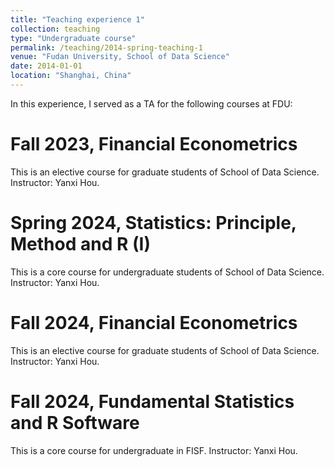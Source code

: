```yaml
---
title: "Teaching experience 1"
collection: teaching
type: "Undergraduate course"
permalink: /teaching/2014-spring-teaching-1
venue: "Fudan University, School of Data Science"
date: 2014-01-01
location: "Shanghai, China"
---
```


In this experience, I served as a TA for the following courses at FDU:


Fall 2023, Financial Econometrics
======
This is an elective course for graduate students of School of Data Science. Instructor: Yanxi Hou.

Spring 2024, Statistics: Principle, Method and R (I)
======
This is a core course for undergraduate students of School of Data Science. Instructor: Yanxi Hou.

Fall 2024, Financial Econometrics
======
This is an elective course for graduate students of School of Data Science. Instructor: Yanxi Hou.

Fall 2024, Fundamental Statistics and R Software
======
This is a core course for undergraduate in FISF. Instructor: Yanxi Hou.

